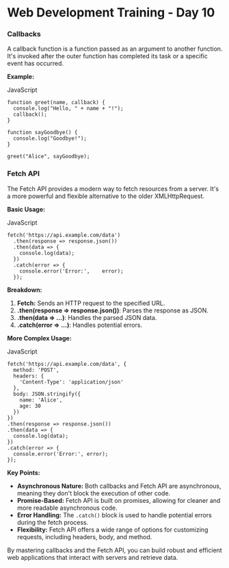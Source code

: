 # Web Development Training - Day 10

### Callbacks

A callback function is a function passed as an argument to another function. It's invoked after the outer function has completed its task or a specific event has occurred.

**Example:**

JavaScript

```
function greet(name, callback) {
  console.log("Hello, " + name + "!");
  callback();
}

function sayGoodbye() {
  console.log("Goodbye!");  
}

greet("Alice", sayGoodbye);
```
### Fetch API

The Fetch API provides a modern way to fetch resources from a server. It's a more powerful and flexible alternative to the older XMLHttpRequest.

**Basic Usage:**

JavaScript

```
fetch('https://api.example.com/data')
  .then(response => response.json())
  .then(data => {
    console.log(data);
  })
  .catch(error => {
    console.error('Error:',    error);
  });
```
**Breakdown:**

1.  **Fetch:** Sends an HTTP request to the specified URL.
2.  **.then(response => response.json())**: Parses the response as JSON.
3.  **.then(data => ...)**: Handles the parsed JSON data.
4.  **.catch(error => ...)**: Handles potential errors.

**More Complex Usage:**

JavaScript

```
fetch('https://api.example.com/data', {
  method: 'POST',
  headers: {
    'Content-Type': 'application/json'
  },
  body: JSON.stringify({
    name: 'Alice',
    age: 30
  })
})
.then(response => response.json())
.then(data => {
  console.log(data);
})
.catch(error => {
  console.error('Error:', error);
});
```

**Key Points:**

-   **Asynchronous Nature:** Both callbacks and Fetch API are asynchronous, meaning they don't block the execution of other code.
-   **Promise-Based:** Fetch API is built on promises, allowing for cleaner and more readable asynchronous code.
-   **Error Handling:** The `.catch()` block is used to handle potential errors during the fetch process.
-   **Flexibility:** Fetch API offers a wide range of options for customizing requests, including headers, body, and method.

By mastering callbacks and the Fetch API, you can build robust and efficient web applications that interact with servers and retrieve data.